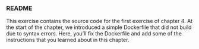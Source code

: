 ### README

This exercise contains the source code for the first exercise of chapter 4. At the start of the chapter, we introduced a simple Dockerfile that did not build due to syntax errors. Here, you’ll fix the Dockerfile and add some of the instructions that you learned about in this chapter.
